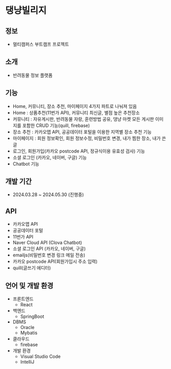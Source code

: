 # 댕냥빌리지
## 정보
 - 멀티캠퍼스 부트캠프 프로젝트

## 소개
 - 반려동물 정보 플랫폼

## 기능
 - Home, 커뮤니티, 장소 추천, 마이페이지 4가지 파트로 나눠져 있음
 - Home : 상품추천(11번가 API), 커뮤니티 최신글, 별점 높은 추천장소 
 - 커뮤니티 : 자유게시판, 반려동물 자랑, 훈련방법 공유, 댕냥 마켓 모든 게시판 이미지를 포함한 CRUD 기능(quill, firebase)
 - 장소 추천 : 카카오맵 API, 공공데이터 포털을 이용한 지역별 장소 추천 기능
 - 마이페이지 : 회원 정보확인, 회원 정보수정, 비밀번호 변경, 내가 찜한 장소, 내가 쓴글
 - 로그인, 회원가입(카카오 postcode API, 정규식이용 유효성 검사) 기능
 - 소셜 로그인 (카카오, 네이버, 구글) 기능
 - Chatbot 기능

## 개발 기간
 - 2024.03.28 ~ 2024.05.30 (진행중)

## API
 - 카카오맵 API
 - 공공데이터 포털
 - 11번가 API
 - Naver Cloud API (Clova Chatbot)
 - 소셜 로그인 API (카카오, 네이버, 구글)
 - emailjs(비밀번호 변경 링크 메일 전송)
 - 카카오 postcode API(회원가입시 주소 입력)
 - quill(글쓰기 에디터)

## 언어 및 개발 환경
 - 프론트엔드
   - React
 - 백엔드
   - SpringBoot
 - DBMS
   - Oracle
   - Mybatis
 - 클라우드
   - firebase
 - 개발 환경
   - Visual Studio Code
   - IntelliJ
